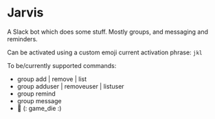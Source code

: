 # Jarvis
A Slack bot which does some stuff. Mostly groups, and messaging and reminders.

Can be activated using a custom emoji current activation phrase: `jkl`

To be/currently supported commands:

- group add | remove | list
- group adduser | removeuser | listuser
- group remind
- group message
- :game_die: (: game_die :)

